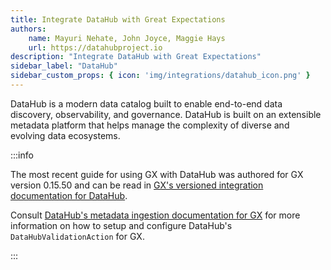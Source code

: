 ```yaml
---
title: Integrate DataHub with Great Expectations
authors:
    name: Mayuri Nehate, John Joyce, Maggie Hays 
    url: https://datahubproject.io
description: "Integrate DataHub with Great Expectations"
sidebar_label: "DataHub"
sidebar_custom_props: { icon: 'img/integrations/datahub_icon.png' }
---
```


DataHub is a modern data catalog built to enable end-to-end data discovery, observability, and governance.  DataHub is built on an extensible metadata platform that helps manage the complexity of diverse and evolving data ecosystems.


:::info 

The most recent guide for using GX with DataHub was authored for GX version 0.15.50 and can be read in [GX's versioned integration documentation for DataHub](/docs/0.15.50/integrations/integration_datahub).

Consult [DataHub's metadata ingestion documentation for GX](https://datahubproject.io/docs/metadata-ingestion/integration_docs/great-expectations)
for more information on how to setup and configure DataHub's `DataHubValidationAction` for GX.

:::
